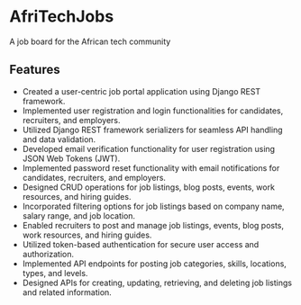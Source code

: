
# AfriTechJobs

A job board for the African tech community




## Features

- Created a user-centric job portal application using Django REST framework.
- Implemented user registration and login functionalities for candidates, recruiters, and employers.
- Utilized Django REST framework serializers for seamless API handling and data validation.
- Developed email verification functionality for user registration using JSON Web Tokens (JWT).
- Implemented password reset functionality with email notifications for candidates, recruiters, and employers.
- Designed CRUD operations for job listings, blog posts, events, work resources, and hiring guides.
- Incorporated filtering options for job listings based on company name, salary range, and job location.
- Enabled recruiters to post and manage job listings, events, blog posts, work resources, and hiring guides.
- Utilized token-based authentication for secure user access and authorization.
- Implemented API endpoints for posting job categories, skills, locations, types, and levels.
- Designed APIs for creating, updating, retrieving, and deleting job listings and related information.



